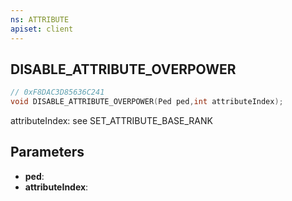 ```yaml
---
ns: ATTRIBUTE
apiset: client
---
```

## DISABLE_ATTRIBUTE_OVERPOWER

```c
// 0xF8DAC3D85636C241
void DISABLE_ATTRIBUTE_OVERPOWER(Ped ped,int attributeIndex);
```

attributeIndex: see SET_ATTRIBUTE_BASE_RANK

## Parameters
* **ped**:
* **attributeIndex**:



